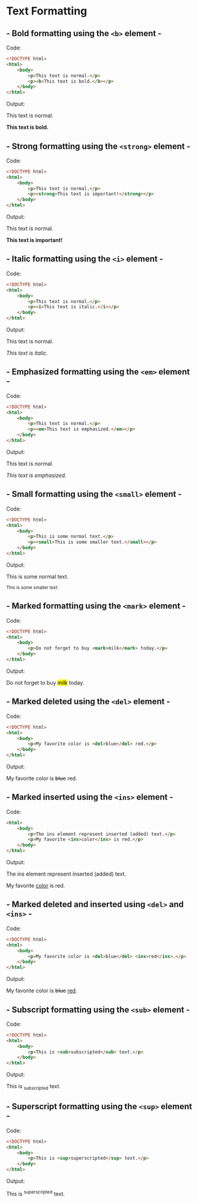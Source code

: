 # Text Formatting

## - Bold formatting using the `<b>` element -

Code:

```html
<!DOCTYPE html>
<html>
    <body>
        <p>This text is normal.</p>
        <p><b>This text is bold.</b></p>
    </body>
</html>
```

Output:

<!DOCTYPE html>
<html>
    <body>
        <p>This text is normal.</p>
        <p><b>This text is bold.</b></p>
    </body>
</html>

## - Strong formatting using the `<strong>` element -

Code:

```html
<!DOCTYPE html>
<html>
    <body>
        <p>This text is normal.</p>
        <p><strong>This text is important!</strong></p>
    </body>
</html>   
```

Output:

<!DOCTYPE html>
<html>
    <body>
        <p>This text is normal.</p>
        <p><strong>This text is important!</strong></p>
    </body>
</html>   

## - Italic formatting using the `<i>` element -

Code:

```html
<!DOCTYPE html>
<html>
    <body>
        <p>This text is normal.</p>
        <p><i>This text is italic.</i></p>
    </body>
</html>
```

Output:

<!DOCTYPE html>
<html>
    <body>
        <p>This text is normal.</p>
        <p><i>This text is italic.</i></p>
    </body>
</html>

## - Emphasized formatting using the `<em>` element -

Code:

```html
<!DOCTYPE html>
<html>
    <body>
        <p>This text is normal.</p>
        <p><em>This text is emphasized.</em></p>
    </body>
</html>
```

Output:

<!DOCTYPE html>
<html>
    <body>
        <p>This text is normal.</p>
        <p><em>This text is emphasized.</em></p>
    </body>
</html>

## - Small formatting using the `<small>` element -

Code:

```html
<!DOCTYPE html>
<html>
    <body>
        <p>This is some normal text.</p>
        <p><small>This is some smaller text.</small></p>
    </body>
</html>
```

Output:

<!DOCTYPE html>
<html>
    <body>
        <p>This is some normal text.</p>
        <p><small>This is some smaller text.</small></p>
    </body>
</html>

## - Marked formatting using the `<mark>` element -

Code:

```html
<!DOCTYPE html>
<html>
    <body>
        <p>Do not forget to buy <mark>milk</mark> today.</p>
    </body>
</html>
```

Output:

<!DOCTYPE html>
<html>
    <body>
        <p>Do not forget to buy <mark>milk</mark> today.</p>
    </body>
</html>

## - Marked deleted using the `<del>` element -

Code:

```html
<!DOCTYPE html>
<html>
    <body>
        <p>My favorite color is <del>blue</del> red.</p>
    </body>
</html>
```

Output:

<!DOCTYPE html>
<html>
    <body>
        <p>My favorite color is <del>blue</del> red.</p>
    </body>
</html>

## - Marked inserted using the `<ins>` element -

Code:

```html
<html>
    <body>
        <p>The ins element represent inserted (added) text.</p>
        <p>My favorite <ins>color</ins> is red.</p>
    </body>
</html>
```

Output:

<html>
    <body>
        <p>The ins element represent inserted (added) text.</p>
        <p>My favorite <ins>color</ins> is red.</p>
    </body>
</html>

## - Marked deleted and inserted using `<del>` and `<ins>` -

Code:

```html
<!DOCTYPE html>
<html>
    <body>
        <p>My favorite color is <del>blue</del> <ins>red</ins>.</p>
    </body>
</html>
```

Output:

<!DOCTYPE html>
<html>
    <body>
        <p>My favorite color is <del>blue</del> <ins>red</ins>.</p>
    </body>
</html>

## - Subscript formatting using the `<sub>` element -

Code:

```html
<!DOCTYPE html>
<html>
    <body>
        <p>This is <sub>subscripted</sub> text.</p>
    </body>
</html>
```

Output:

<!DOCTYPE html>
<html>
    <body>
        <p>This is <sub>subscripted</sub> text.</p>
    </body>
</html>

## - Superscript formatting using the `<sup>` element -

Code:

```html
<!DOCTYPE html>
<html>
    <body>
        <p>This is <sup>superscripted</sup> text.</p>
    </body>
</html>
```

Output:

<!DOCTYPE html>
<html>
    <body>
        <p>This is <sup>superscripted</sup> text.</p>
    </body>
</html>